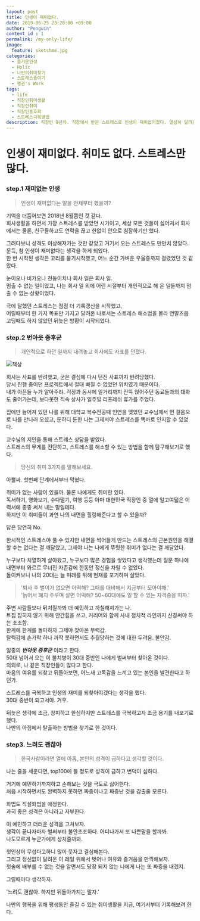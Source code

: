 ```yaml
---
layout: post
title: 인생이 재미없다.
date: 2019-06-25 23:20:00 +09:00
author: "Penguin"
content_id : 1
permalink: /my-only-life/
image:
  feature: sketchme.jpg
categories:
  - 즐거운인생
  - Holic
  - 나만의취미찾기
  - 스트레스줄이기
  - 펭귄's Work
tags:
  - life
  - 직장인취미생활
  - 직장인취미
  - 직장인동호회
  - 스트레스극복방법
description: 직장인 9년차. 직장에서 받은 스트레스로 인생이 재미없어졌다. 열심히 달려온 인생을 뒤돌아보니, 이력서에 의례적으로 몇 단어로 표현하는 취미외에, 평생 즐겁게 해볼만한 취미도 없다. 스트레스만 많다. 인생의 재미와 직장인의 취미를 만들기 위한 여정의 기록을 시작해보고 싶다.
---
```


# 인생이 재미없다. 취미도 없다. 스트레스만 많다.



### step.1 재미없는 인생 ###



>  인생이 재미없다는 말을 언제부터 했을까?



기억을 더듬어보면 2018년 8월쯤인 것 같다.   
회사생활을 하면서 가장 스트레스를 받았던 시기이고,  세상 모든 것들이 싫어져서 회사에서는 물론, 친구들하고도 연락을 끊고 한없이 안으로 침잠하기만 했다.    

그러다보니 성격도 이상해져가는 것만 같았고 거기서 오는 스트레스도 만만치 않았다.
문득, 참 인생이 재미없다는 생각을 하게 되었다.   
한 번 시작된 생각은 꼬리를 물기시작했고, 어느 순간 가벼운 우울증까지 걸렸었던 것 같았다.   

눈이오나 비가오나 천둥이치나 회사 일은 회사 일.  
멈출 수 없는 일이었고, 나는 회사 일 외에 어린 시절부터 개인적으로 해 온 일들까지 멈출 수 없는 상황이었다.   

극에 달했던 스트레스는 점점 더 기록갱신을 시작했고,   
어릴때부터 한 가지 목표만 가지고 달려온 나로서는 스트레스 해소법을 몰라 연말즈음 고딩때도 하지 않았던 뒤늦은 방황이 시작되었다.   



### step.2 번아웃 증후군 ###



> 개인적으로 하던 일까지 내려놓고 회사에도 사표를 던졌다.



![책상](https://lh3.googleusercontent.com/xijfV-yFLewexY-ECGwqzAkHnjmU6FqxceSSz0VTMFWGxSXAUwpJIflscr_wz88NvM_YuxFaOexLG0oaD-TdXAyh3BTwqxN3tL-i5sloRoIoLpol2U4Yd3TApWbN7fYkE_yq5-IML8V39jKLqZ7rBo09u-azA--Vhldm_6lYqALj7_XkkbM0viuUJ68DT6q0vi3WAdt2X5dakFVRaisRXakuqG5KDZxEj8OudarKHG04ian453pXmDmjbKK0Wmd7rNdN2jg1JLFnvexmdhgXktMe9GWZfUQUZKyCx-Hl55DQRAtUe7NvdqrBK6t2eFCedBXUPSjMPBrC7nanHrK5I9OEpyjRhxYcVmu2Ek-D4Ubt0pEVnXbOYTUonjj1kY2Hncx00-7WgjcHDtA_11mWj7_koWX1hYHYxwpnUOmWH2CPzOuHKsK6ANCA-DterNJQeHfiu0d1BIZqMUujEQnOfuV1uGuDiGYLYjeece6j81M8B9gCP10Yc6AiIUbZGCHU215xiLZ_qh7mxZTbuHouesdzCQdRD5ExuE9iZle-ZrRfJYbMDcgVZtVUeS-EJm-V8m9UJuW99q4ey0SGOu1x_hTL1jgY7cpxu_dnByqMSXVg7zXTUsEtKzY5Ukt2tL4vjnjgZT0JrPlV24byi4ERhLilC8wNxoULriXjY9yRVi-kK9t80OuI6Q=w1262-h835-no)

회사는 사표를 반려했고, 굳은 결심에 다시 던진 사표까지 반려당했다.   
당시 진행 중이던 프로젝트에서 절대 빠질 수 없었던 위치였기 때문이다.   
내가 아픈들 누가 알아주랴. 걱정과 동시에 일거리까지 잔뜩 얹어주던 동료들과의 대화도 줄어가는데,
보다못한 직속 상사가 일주일 리프레쉬 휴가를 주었다.   

집에만 늘어져 있던 나를 위해 대학교 복수전공때 인연을 맺었던 교수님께서 먼 걸음으로 나를 만나러 오셨고,  둔하디 둔한 나는 그제서야 스트레스를 똑바로 인지할 수 있었다.   

교수님의 지인을 통해 스트레스 상담을 받았다.   
스트레스의 무게를 진단하고, 스트레스를 해소할 수 있는 방법을 함께 탐구해보기로 했다.   



>  당신의 취미 3가지를 말해보세요.    



아뿔싸. 첫번째 단계에서부터 막혔다.  

취미가 없는 사람이 있을까. 물론 나에게도 취미란 있다.   
독서하기, 영화보기, 수다떨기, 여행 등등 아마 대한민국 직장인 중 열에 일고여덟은 이력서에 종종 써서 내는 말일테다.   
하지만 이 취미들이 과연 나의 내면을 힐링해준다고 할 수 있을까?  

답은 당연히 No.   

한시적인 스트레스야 풀 수 있지만 내면을 썩어들게 만드는 스트레스의 근본원인을 해결 할 수는 없다는 걸 깨달았고,   그제야 나는 나에게 뚜렷한 취미가 없다는 걸 깨달았다.

누구보다 치열하게 살아왔고, 누구보다 많은 경험을 쌓았다고 생각했는데 질문 하나에 내면부터 와르르 무너진 자존감에 한동안 정신을 차릴 수 없었다.   
돌이켜보니 나의 20대는 늘 미래를 위해 현재를 포기하며 살았다.



> '퇴사 후 벌이가 없으면 어떡해? 그때를 대비해서 지금부터 모아야해.'   
> '늙어서 폐지 주우며 살면 어떡해? 50~60대에도 일 할 수 있는 자격증을 따자.'  



주변 사람들보다 뒤처질까봐 더 예민하고 까칠해져가는 나.  
트집 잡히지 않기 위해 안간힘을 쓰고, 커리어와 함께 사내 정치적 라인까지 신경써야 하는 초조함.  
한계에 한계를 돌파하자 그제야 찾아온 무력감.   
탈력감에 손가락 하나 까딱 못하면서도 추월당하는 것에 대한 두려움. 불안감.   

일종의 _**번아웃 증후군**_ 이라고 한다.  
50대 넘어서 오는 이 불치병이 30대 중반인 나에게 벌써부터 찾아온 것이다.   
의외로, 나 같은 직장인들이 많다고 한다.   
마음의 여유를 되찾고 뒤돌아보면, 어느새 고독감을 느끼고 있는 본인을 발견한다고 하던가.   

스트레스를 극복하고 인생의 재미를 되찾아야겠다는 생각을 했다.   
30대 중반이 되고서야. 겨우.    

뒤늦은 생각에 조금, 창피하고 한심하지만 스트레스를 극복하고자 조금 용기를 내보기로 했다.   
나만의 아집에서 탈출하는 방법을 찾기로 한 것이다.



### step3. 느려도 괜찮아 ###



>  한국사람이라면 열에 아홉, 본인의 성격이 급하다고 생각할 것이다.



나는 줄을 세운다면, top100에 들 정도로 성격이 급하고 변덕이 심하다.  

거기에 예민하기까지하고 손해보는 것을 극도로 싫어한다.  
처음 시작하면서도 완벽하지 못하면 짜증이나고 짜증난 것을 감출줄 모른다.   

화법도 직설화법을 애정한다.  
과히 좋은 성격은 아니라고 자부한다.   

이 예민하고 더러운 성격을 고쳐보자.  
생각이 끝나자마자 벌써부터 불안초조하다. 어디나가서 또 나쁜말을 할까봐.  
나도모르게 누군가에게 상처줄까봐.   

첫인상이 무섭다고하니 많이 웃자고 결심해본다.   
그리고 정신없이 달려온 이 레일 위에서 벗어나 여유와 즐거움을 만끽해보자.  
첫술에 배부를 수 없는 것을 알면서도 당장 되지 않는 나에게 나는 또 짜증을 내겠지.  

그럴때마다 생각하자.  

'느려도 괜찮아. 하지만 뒤돌아가지는 말자.'  

나만의 행복을 위해 평생동안 즐길 수 있는 취미생활을 지금, 여기서부터 기록해보려 한다.   
